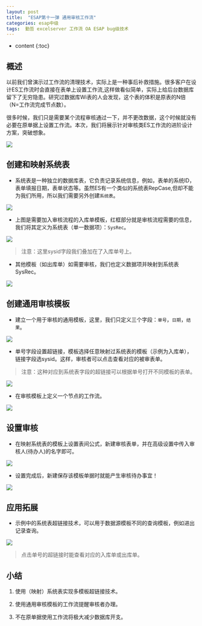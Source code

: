 ```yaml
---
layout: post
title:  "ESAP第十一弹 通用审核工作流"
categories: esap中级
tags:  勤哲 excelserver 工作流 OA ESAP bug级技术
---
```


* content
{:toc}

## 概述
以前我们曾演示过工作流的清理技术，实际上是一种事后补救措施。很多客户在设计ES工作流时会直接在表单上设置工作流,这样做看似简单，实际上给后台数据库留下了无穷隐患。研究过数据库Wi表的人会发现，这个表的体积是原表的N倍（N=工作流完成节点数）。

很多时候，我们只是需要某个流程审核通过一下，并不更改数据，这个时候就没有必要在原单据上设置工作流。本次，我们将展示针对审核类ES工作流的进阶设计方案，突破想象。

![](/img/esap11-1.jpg)

## 创建和映射系统表

* 系统表是一种独立的数据库表，它负责记录系统信息，例如，表单的系统ID，表单填报日期，表单状态等。虽然ES有一个类似的系统表RepCase,但却不能为我们所用，所以我们需要另外创建`系统表`。

![](/img/esap11-2.jpg)

* 上图是需要加入审核流程的入库单模板，红框部分就是审核流程需要的信息，我们将其定义为系统表（单一数据项）：`SysRec`。

![](/img/esap11-3.jpg)

> 注意：这里sysid字段我们叠加在了入库单号上。

* 其他模板（如出库单）如需要审核，我们也定义数据项并映射到系统表SysRec。

![](/img/esap11-4.jpg)


## 创建通用审核模板

* 建立一个用于审核的通用模板，这里，我们只定义三个字段：`单号`，`日期`，`结果`。

![](/img/esap11-5.jpg)

* 单号字段设置超链接，模板选择任意映射过系统表的模板（示例为入库单），链接字段选sysid。这样，审核者可以点击查看对应的被审表单。

> 注意：这种对应到系统表字段的超链接可以根据单号打开不同模板的表单。

![](/img/esap11-6.jpg)

* 在审核模板上定义一个节点的工作流。

![](/img/esap11-7.jpg)

## 设置审核

* 在映射系统表的模板上设置表间公式，新建审核表单，并在高级设置中传入审核人(待办人)的名字即可。

![](/img/esap11-8.jpg)

* 设置完成后，新建保存该模板单据时就能产生审核待办事宜！

![](/img/esap11-9.jpg)

## 应用拓展

* 示例中的系统表超链接技术，可以用于数据源模板不同的查询模板，例如进出记录查询。

![](/img/esap11-10.jpg)

> 点击单号的超链接时能查看对应的入库单或出库单。

## 小结

1. 使用（映射）系统表实现多模板超链接技术。

2. 使用通用审核模板的工作流提醒审核者办理。

3. 不在原单据使用工作流将极大减少数据库开支。 
